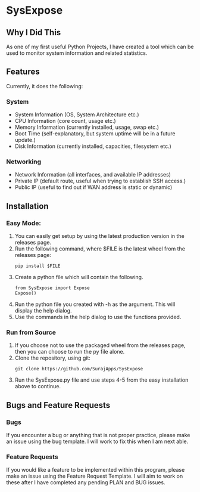 # SysExpose

## Why I Did This

As one of my first useful Python Projects, I have created a tool which can be used to monitor system information and related statistics. 

## Features
Currently, it does the following:

### System
- System Information (OS, System Architecture etc.)
- CPU Information (core count, usage etc.)
- Memory Information (currently installed, usage, swap etc.)
- Boot Time (self-explanatory, but system uptime will be in a future update.)
- Disk Information (currently installed, capacities, filesystem etc.)

### Networking

- Network Information (all interfaces, and available IP addresses)
- Private IP (default route, useful when trying to establish SSH access.)
- Public IP (useful to find out if WAN address is static or dynamic)

## Installation 
### Easy Mode:
1. You can easily get setup by using the latest production version in the releases page.
2. Run the following command, where $FILE is the latest wheel from the releases page:
    ```
    pip install $FILE
    ```
3. Create a python file which will contain the following.
    ```
    from SysExpose import Expose
    Expose()
    ```
4. Run the python file you created with -h as the argument. This will display the help dialog.
5. Use the commands in the help dialog to use the functions provided.

### Run from Source

1. If you choose not to use the packaged wheel from the releases page, then you can choose to run the py file alone. 
2. Clone the repository, using git:
    ```
    git clone https://github.com/SurajApps/SysExpose
    ``` 
3. Run the SysExpose.py file and use steps 4-5 from the easy installation above to continue. 

## Bugs and Feature Requests
### Bugs
If you encounter a bug or anything that is not proper practice, please make an issue using the bug template. I will work to fix this when I am next able.

### Feature Requests
If you would like a feature to be implemented within this program, please make an issue using the Feature Request Template. I will aim to work on these after I have completed any pending PLAN and BUG issues. 

